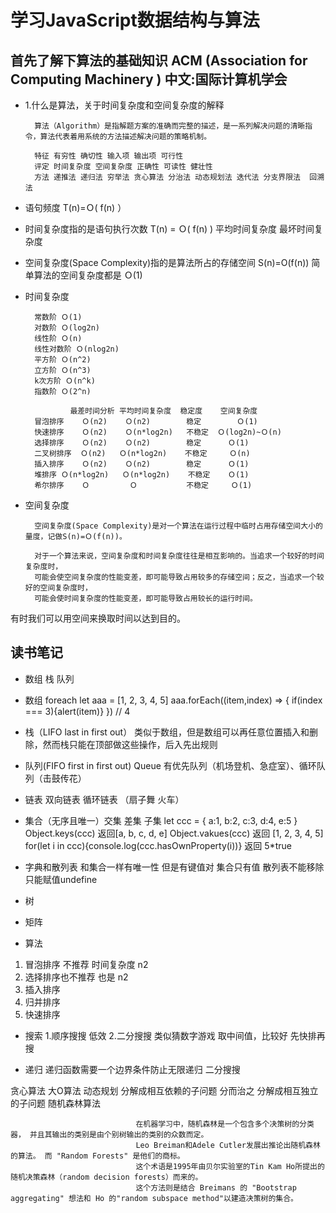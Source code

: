 # 学习JavaScript数据结构与算法 #

## 首先了解下算法的基础知识 ACM (Association for Computing Machinery ) 中文:国际计算机学会 ##

- 1.什么是算法，关于时间复杂度和空间复杂度的解释

        算法（Algorithm）是指解题方案的准确而完整的描述，是一系列解决问题的清晰指令，算法代表着用系统的方法描述解决问题的策略机制。
        
        特征 有穷性 确切性 输入项 输出项 可行性
        评定 时间复杂度 空间复杂度 正确性 可读性 健壮性
        方法 递推法 递归法 穷举法 贪心算法 分治法 动态规划法 迭代法 分支界限法  回溯法
        

- 语句频度 T(n)=Ｏ( f(n) ）
- 时间复杂度指的是语句执行次数    T(n) = Ｏ( f(n) )  平均时间复杂度  最坏时间复杂度
- 空间复杂度(Space Complexity)指的是算法所占的存储空间 S(n)=O(f(n)) 简单算法的空间复杂度都是 Ｏ(1)

- 时间复杂度

        常数阶 Ｏ(1)
        对数阶 Ｏ(log2n)
        线性阶 Ｏ(n)
        线性对数阶 Ｏ(nlog2n)
        平方阶 Ｏ(n^2)
        立方阶 Ｏ(n^3)
        k次方阶 Ｏ(n^k)
        指数阶 Ｏ(2^n)

                最差时间分析 平均时间复杂度  稳定度    空间复杂度   
        冒泡排序    Ｏ(n2)    Ｏ(n2)        稳定        Ｏ(1)  
        快速排序    Ｏ(n2)    Ｏ(n*log2n)   不稳定  Ｏ(log2n)~Ｏ(n)     
        选择排序    Ｏ(n2)    Ｏ(n2)        稳定      Ｏ(1)    
        二叉树排序  Ｏ(n2)   Ｏ(n*log2n)    不稳定     Ｏ(n)     
        插入排序    Ｏ(n2)    Ｏ(n2)        稳定      Ｏ(1)    
        堆排序 Ｏ(n*log2n)   Ｏ(n*log2n)    不稳定    Ｏ(1)    
        希尔排序    Ｏ         Ｏ           不稳定     Ｏ(1)
              
- 空间复杂度

        空间复杂度(Space Complexity)是对一个算法在运行过程中临时占用存储空间大小的量度，记做S(n)=Ｏ(f(n))。

        对于一个算法来说，空间复杂度和时间复杂度往往是相互影响的。当追求一个较好的时间复杂度时，
        可能会使空间复杂度的性能变差，即可能导致占用较多的存储空间；反之，当追求一个较好的空间复杂度时，
        可能会使时间复杂度的性能变差，即可能导致占用较长的运行时间。

有时我们可以用空间来换取时间以达到目的。

## 读书笔记 ##

- 数组 栈 队列

- 数组 foreach let aaa = [1, 2, 3, 4, 5] aaa.forEach((item,index) => { if(index === 3){alert(item)} })  // 4
- 栈（LIFO last in first out） 类似于数组，但是数组可以再任意位置插入和删除，然而栈只能在顶部做这些操作，后入先出规则
- 队列(FIFO first in first out) Queue 有优先队列（机场登机、急症室）、循环队列（击鼓传花）
- 链表 双向链表 循环链表 （扇子舞 火车）
- 集合（无序且唯一）交集 差集 子集 let ccc = { a:1, b:2, c:3, d:4, e:5 }  
Object.keys(ccc) 返回[a, b, c, d, e] Object.vakues(ccc) 返回 [1, 2, 3, 4, 5]
for(let i in ccc){console.log(ccc.hasOwnProperty(i))} 返回 5*true
- 字典和散列表 和集合一样有唯一性 但是有键值对 集合只有值 散列表不能移除 只能赋值undefine
- 树
- 矩阵
- 算法
1. 冒泡排序 不推荐 时间复杂度 n2                      
2. 选择排序也不推荐 也是 n2
3. 插入排序
4. 归并排序
5. 快速排序

- 搜索
1.顺序搜搜 低效
2.二分搜搜 类似猜数字游戏 取中间值，比较好 先快排再搜

- 递归 递归函数需要一个边界条件防止无限递归
二分搜搜

贪心算法
大O算法
动态规划 分解成相互依赖的子问题
分而治之 分解成相互独立的子问题
随机森林算法

                                在机器学习中，随机森林是一个包含多个决策树的分类器， 并且其输出的类别是由个别树输出的类别的众数而定。
                                Leo Breiman和Adele Cutler发展出推论出随机森林的算法。 而 "Random Forests" 是他们的商标。 
                                这个术语是1995年由贝尔实验室的Tin Kam Ho所提出的随机决策森林（random decision forests）而来的。
                                这个方法则是结合 Breimans 的 "Bootstrap aggregating" 想法和 Ho 的"random subspace method"以建造决策树的集合。


